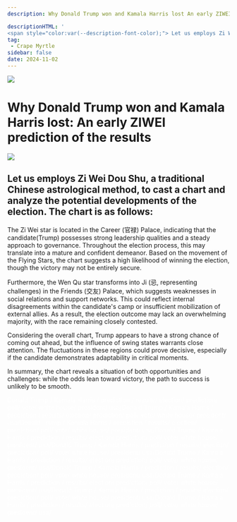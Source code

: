 ```yaml
---
description: Why Donald Trump won and Kamala Harris lost An early ZIWEI prediction of the results

descriptionHTML: '
<span style="color:var(--description-font-color);"> Let us employs Zi Wei Dou Shu, a traditional Chinese astrological method, to cast a chart and analyze the potential developments of the election.</span>'
tag:
 - Crape Myrtle
sidebar: false
date: 2024-11-02
---
```


![](/imgs/image.png)

# Why Donald Trump won and Kamala Harris lost: An early ZIWEI prediction of the results

![](/imgs/image2.png)

## Let us employs Zi Wei Dou Shu, a traditional Chinese astrological method, to cast a chart and analyze the potential developments of the election. The chart is as follows:

The Zi Wei star is located in the Career (官禄) Palace, indicating that the candidate(Trump) possesses strong leadership qualities and a steady approach to governance. Throughout the election process, this may translate into a mature and confident demeanor. Based on the movement of the Flying Stars, the chart suggests a high likelihood of winning the election, though the victory may not be entirely secure.

Furthermore, the Wen Qu star transforms into Ji (忌, representing challenges) in the Friends (交友) Palace, which suggests weaknesses in social relations and support networks. This could reflect internal disagreements within the candidate's camp or insufficient mobilization of external allies. As a result, the election outcome may lack an overwhelming majority, with the race remaining closely contested.

Considering the overall chart, Trump appears to have a strong chance of coming out ahead, but the influence of swing states warrants close attention. The fluctuations in these regions could prove decisive, especially if the candidate demonstrates adaptability in critical moments.

In summary, the chart reveals a situation of both opportunities and challenges: while the odds lean toward victory, the path to success is unlikely to be smooth.

<span style="color:white;user-select: none;">Donald Trump / Kamala Harris / prediction / results/ election/ prediction/ poll/ vote/ white house/ president/ usa/Donald Trump / Kamala Harris / prediction / results/ election/ prediction/ poll/ vote/ white house/ president/ usa/Donald Trump / Kamala Harris / prediction / results/ election/ prediction/ poll/ vote/ white house/ president/ usa/Donald Trump / Kamala Harris / prediction / results/ election/ prediction/ poll/ vote/ white house/ president/ usa/Donald Trump / Kamala Harris / prediction / results/ election/ prediction/ poll/ vote/ white house/ president/ usa/Donald Trump / Kamala Harris / prediction / results/ election/ prediction/ poll/ vote/ white house/ president/ usa/Donald Trump / Kamala Harris / prediction / results/ election/ prediction/ poll/ vote/ white house/ president/ usa/Donald Trump / Kamala Harris / prediction / results/ election/ prediction/ poll/ vote/ white house/ president/ usa/Donald Trump / Kamala Harris / prediction / results/ election/ prediction/ poll/ vote/ white house/ president/ usa/Donald Trump / Kamala Harris / prediction / results/ election/ prediction/ poll/ vote/ white house/ president/ usa/</span>
